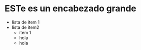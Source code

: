 # ESTe es un encabezado grande

* lista de item 1
* lista de item2
    * item 1
    - hola
    - hola